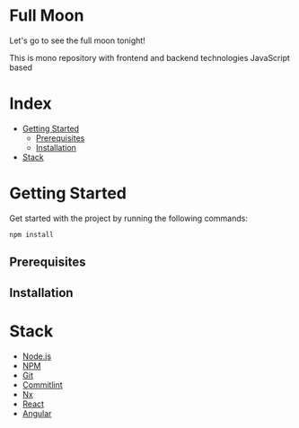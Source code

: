 # Full Moon

Let's go to see the full moon tonight!

This is mono repository with frontend and backend technologies JavaScript based

# Index

- [Getting Started](#getting-started)
  - [Prerequisites](#prerequisites)
  - [Installation](#installation)
- [Stack](#stack)

# Getting Started
Get started with the project by running the following commands:

    npm install

## Prerequisites

## Installation

# Stack

- [Node.js](https://nodejs.org/)
- [NPM](https://www.npmjs.com/)
- [Git](https://git-scm.com/)
- [Commitlint](https://commitlint.js.org/)
- [Nx](https://nx.dev/)
- [React](https://reactjs.org/)
- [Angular](https://angular.io/)
